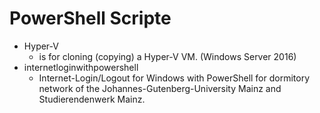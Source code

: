 # PowerShell Scripte

* Hyper-V
	* is for cloning (copying) a Hyper-V VM. (Windows Server 2016)
* internetloginwithpowershell
	* Internet-Login/Logout for Windows with PowerShell for dormitory network of the Johannes-Gutenberg-University Mainz and Studierendenwerk Mainz.
